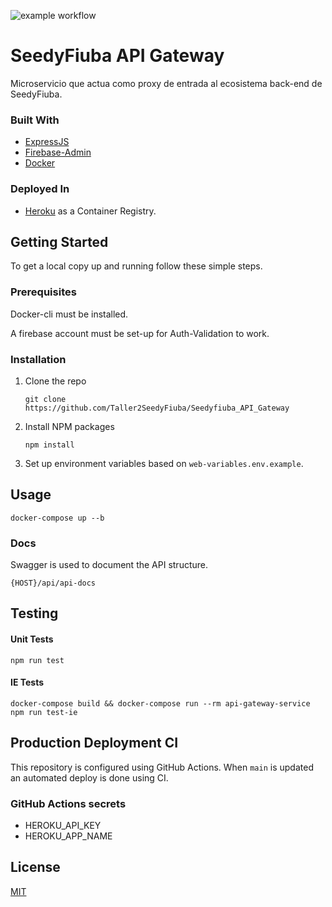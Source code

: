 ![example workflow](https://github.com/Taller2SeedyFiuba/Seedyfiuba_API_Gateway/actions/workflows/main.yml/badge.svg)

# SeedyFiuba API Gateway

Microservicio que actua como proxy de entrada al ecosistema back-end de SeedyFiuba.

### Built With

* [ExpressJS](https://expressjs.com/)
* [Firebase-Admin](https://firebase.google.com/)
* [Docker](https://www.docker.com/)

### Deployed In
* [Heroku](https://www.heroku.com/) as a Container Registry.

## Getting Started

To get a local copy up and running follow these simple steps.

### Prerequisites

Docker-cli must be installed. 

A firebase account must be set-up for Auth-Validation to work.

### Installation

1. Clone the repo
   ```git
   git clone https://github.com/Taller2SeedyFiuba/Seedyfiuba_API_Gateway
   ```
2. Install NPM packages
   ```npm
   npm install
   ```
3. Set up environment variables based on ```web-variables.env.example```.

## Usage

```docker
docker-compose up --b
```

### Docs

Swagger is used to document the API structure. 
```
{HOST}/api/api-docs
```

## Testing

#### Unit Tests
```npm
npm run test
```

#### IE Tests

```docker
docker-compose build && docker-compose run --rm api-gateway-service npm run test-ie
```

## Production Deployment CI

This repository is configured using GitHub Actions. When ```main``` is updated an automated deploy is done using CI.

### GitHub Actions secrets

* HEROKU_API_KEY
* HEROKU_APP_NAME

## License
[MIT](https://choosealicense.com/licenses/mit/)
